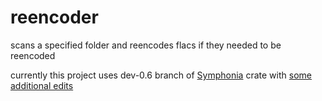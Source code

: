 # reencoder

scans a specified folder and reencodes flacs if they needed to be reencoded

currently this project uses dev-0.6 branch of [Symphonia](https://github.com/pdeljanov/Symphonia/tree/dev-0.6) crate with [some additional edits](https://github.com/pdeljanov/Symphonia/pull/387)
